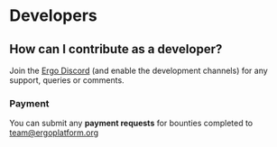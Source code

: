 # Developers

## How can I contribute as a developer?

Join the [Ergo Discord](https://discord.gg/nr4JRnhAyV) (and enable the development channels) for any support, queries or comments. 



### Payment 

You can submit any **payment requests** for bounties completed to team@ergoplatform.org


